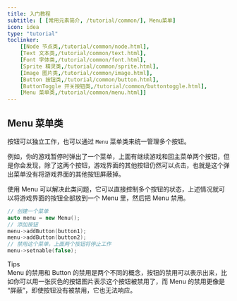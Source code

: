 ```yaml
---
title: 入门教程
subtitle: [ [常用元素简介, /tutorial/common/], Menu菜单]
icon: idea
type: "tutorial"
toclinker: 
    [[Node 节点类,/tutorial/common/node.html],
    [Text 文本类,/tutorial/common/text.html],
    [Font 字体类,/tutorial/common/font.html],
    [Sprite 精灵类,/tutorial/common/sprite.html],
    [Image 图片类,/tutorial/common/image.html],
    [Button 按钮类,/tutorial/common/button.html],
    [ButtonToggle 开关按钮类,/tutorial/common/buttontoggle.html],
    [Menu 菜单类,/tutorial/common/menu.html]]
---
```

## Menu 菜单类

按钮可以独立工作，也可以通过 `Menu` 菜单类来统一管理多个按钮。

例如，你的游戏暂停时弹出了一个菜单，上面有继续游戏和回主菜单两个按钮，但是你会发现，除了这两个按钮，游戏界面的其他按钮仍然可以点击，也就是这个弹出菜单没有将游戏界面的其他按钮屏蔽掉。

使用 Menu 可以解决此类问题，它可以直接控制多个按钮的状态，上述情况就可以将游戏界面的按钮全部放到一个 Menu 里，然后把 Menu 禁用。

```cpp
// 创建一个菜单
auto menu = new Menu();
// 添加按钮
menu->addButton(button1);
menu->addButton(button2);
// 禁用这个菜单，上面两个按钮将停止工作
menu->setnable(false);
```

<div class="ui info message"><div class="header">Tips </div>
Menu 的禁用和 Button 的禁用是两个不同的概念，按钮的禁用可以表示出来，比如你可以用一张灰色的按钮图片表示这个按钮被禁用了，而 Menu 的禁用更像是 “屏蔽”，即使按钮没有被禁用，它也无法响应。
</div>

<br/>

